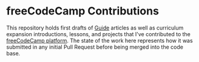 # freeCodeCamp Contributions

This repository holds first drafts of [Guide](https://guide.freecodecamp.org/) articles as well as curriculum expansion introductions, lessons, and projects that I've contributed to the [freeCodeCamp platform](https://github.com/freeCodeCamp). The state of the work here represents how it was submitted in any initial Pull Request before being merged into the code base.


